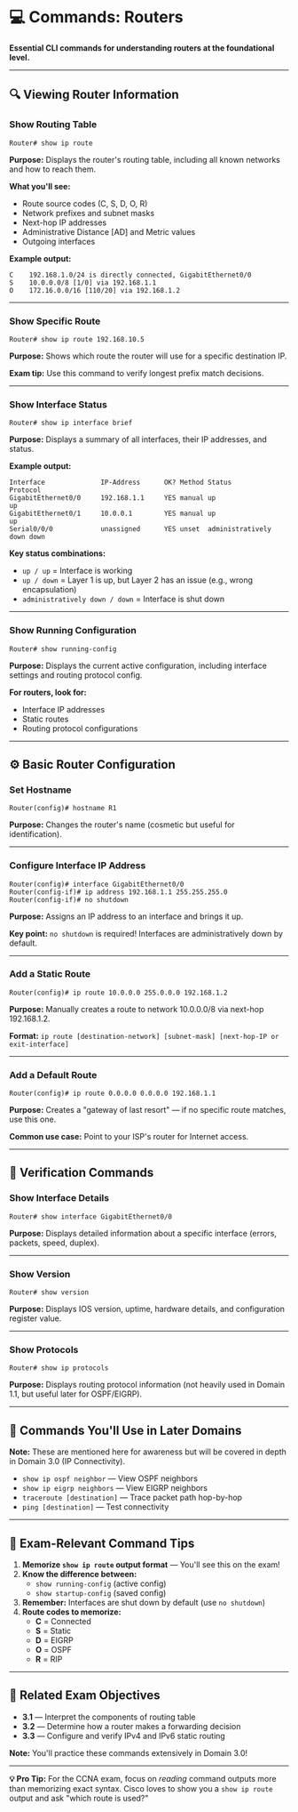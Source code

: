 # 💻 Commands: Routers

**Essential CLI commands for understanding routers at the foundational level.**

---

## 🔍 Viewing Router Information

### **Show Routing Table**
```cisco
Router# show ip route
```
**Purpose:** Displays the router's routing table, including all known networks and how to reach them.

**What you'll see:**
- Route source codes (C, S, D, O, R)
- Network prefixes and subnet masks
- Next-hop IP addresses
- Administrative Distance [AD] and Metric values
- Outgoing interfaces

**Example output:**
```
C    192.168.1.0/24 is directly connected, GigabitEthernet0/0
S    10.0.0.0/8 [1/0] via 192.168.1.1
O    172.16.0.0/16 [110/20] via 192.168.1.2
```

---

### **Show Specific Route**
```cisco
Router# show ip route 192.168.10.5
```
**Purpose:** Shows which route the router will use for a specific destination IP.

**Exam tip:** Use this command to verify longest prefix match decisions.

---

### **Show Interface Status**
```cisco
Router# show ip interface brief
```
**Purpose:** Displays a summary of all interfaces, their IP addresses, and status.

**Example output:**
```
Interface              IP-Address      OK? Method Status                Protocol
GigabitEthernet0/0     192.168.1.1     YES manual up                    up
GigabitEthernet0/1     10.0.0.1        YES manual up                    up
Serial0/0/0            unassigned      YES unset  administratively down down
```

**Key status combinations:**
- `up / up` = Interface is working
- `up / down` = Layer 1 is up, but Layer 2 has an issue (e.g., wrong encapsulation)
- `administratively down / down` = Interface is shut down

---

### **Show Running Configuration**
```cisco
Router# show running-config
```
**Purpose:** Displays the current active configuration, including interface settings and routing protocol config.

**For routers, look for:**
- Interface IP addresses
- Static routes
- Routing protocol configurations

---

## ⚙️ Basic Router Configuration

### **Set Hostname**
```cisco
Router(config)# hostname R1
```
**Purpose:** Changes the router's name (cosmetic but useful for identification).

---

### **Configure Interface IP Address**
```cisco
Router(config)# interface GigabitEthernet0/0
Router(config-if)# ip address 192.168.1.1 255.255.255.0
Router(config-if)# no shutdown
```
**Purpose:** Assigns an IP address to an interface and brings it up.

**Key point:** `no shutdown` is required! Interfaces are administratively down by default.

---

### **Add a Static Route**
```cisco
Router(config)# ip route 10.0.0.0 255.0.0.0 192.168.1.2
```
**Purpose:** Manually creates a route to network 10.0.0.0/8 via next-hop 192.168.1.2.

**Format:** `ip route [destination-network] [subnet-mask] [next-hop-IP or exit-interface]`

---

### **Add a Default Route**
```cisco
Router(config)# ip route 0.0.0.0 0.0.0.0 192.168.1.1
```
**Purpose:** Creates a "gateway of last resort" — if no specific route matches, use this one.

**Common use case:** Point to your ISP's router for Internet access.

---

## 🔧 Verification Commands

### **Show Interface Details**
```cisco
Router# show interface GigabitEthernet0/0
```
**Purpose:** Displays detailed information about a specific interface (errors, packets, speed, duplex).

---

### **Show Version**
```cisco
Router# show version
```
**Purpose:** Displays IOS version, uptime, hardware details, and configuration register value.

---

### **Show Protocols**
```cisco
Router# show ip protocols
```
**Purpose:** Displays routing protocol information (not heavily used in Domain 1.1, but useful later for OSPF/EIGRP).

---

## 📌 Commands You'll Use in Later Domains

**Note:** These are mentioned here for awareness but will be covered in depth in Domain 3.0 (IP Connectivity).

- `show ip ospf neighbor` — View OSPF neighbors
- `show ip eigrp neighbors` — View EIGRP neighbors
- `traceroute [destination]` — Trace packet path hop-by-hop
- `ping [destination]` — Test connectivity

---

## 🎯 Exam-Relevant Command Tips

1. **Memorize `show ip route` output format** — You'll see this on the exam!
2. **Know the difference between:**
   - `show running-config` (active config)
   - `show startup-config` (saved config)
3. **Remember:** Interfaces are shut down by default (use `no shutdown`)
4. **Route codes to memorize:**
   - **C** = Connected
   - **S** = Static
   - **D** = EIGRP
   - **O** = OSPF
   - **R** = RIP

---

## 🔗 Related Exam Objectives

- **3.1** — Interpret the components of routing table
- **3.2** — Determine how a router makes a forwarding decision
- **3.3** — Configure and verify IPv4 and IPv6 static routing

**Note:** You'll practice these commands extensively in Domain 3.0!

---

**💡 Pro Tip:** For the CCNA exam, focus on *reading* command outputs more than memorizing exact syntax. Cisco loves to show you a `show ip route` output and ask "which route is used?"